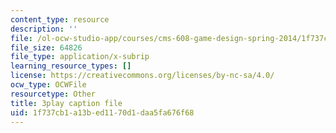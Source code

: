```yaml
---
content_type: resource
description: ''
file: /ol-ocw-studio-app/courses/cms-608-game-design-spring-2014/1f737cb1a13bed1170d1daa5fa676f68_1506653.srt
file_size: 64826
file_type: application/x-subrip
learning_resource_types: []
license: https://creativecommons.org/licenses/by-nc-sa/4.0/
ocw_type: OCWFile
resourcetype: Other
title: 3play caption file
uid: 1f737cb1-a13b-ed11-70d1-daa5fa676f68
---
```

